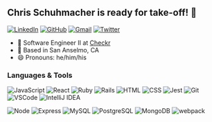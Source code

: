 ## Chris Schuhmacher is ready for take-off! :rocket:

[![LinkedIn](https://img.shields.io/badge/chrisschuhmacher%20-%230077B5.svg?&style=flat-square&logo=linkedin&logoColor=white&link=https://www.linkedin.com/in/chrisschuhmacher/)](https://www.linkedin.com/in/chrisschuhmacher/)
[![GitHub](https://img.shields.io/badge/cschucode%20-%23121011.svg?&style=flat-square&logo=github&logoColor=white&link=https://github.com/cschucode)](https://github.com/cschucode)
[![Gmail](https://img.shields.io/badge/chris.r.schuhmacher%20-%23D14836.svg?&style=flat-square&logo=gmail&logoColor=white&link=mailto:chris.r.schuhmacher@gmail.com)](mailto:chris.r.schuhmacher@gmail.com)
[![Twitter](https://img.shields.io/badge/nukeSchuhmacher%20-%231DA1F2.svg?&style=flat-square&logo=Twitter&logoColor=white&link=https://twitter.com/nukeSchuhmacher/)](https://twitter.com/nukeSchuhmacher/)

- :office: Software Engineer II at [Checkr](https://checkr.com/)
- :round_pushpin: Based in San Anselmo, CA
- :smile: Pronouns: he/him/his

### Languages & Tools
![JavaScript](https://img.shields.io/badge/JavaScript%20-%23323330.svg?&style=flat-square&logo=javascript&logoColor=%23F7DF1E)
![React](https://img.shields.io/badge/React%20-%2320232a.svg?&style=flat-square&logo=react&logoColor=%2361DAFB)
![Ruby](https://img.shields.io/badge/ruby-%23CC342D.svg?style=for-the-badge&logo=ruby&logoColor=white)
![Rails](https://img.shields.io/badge/rails-%23CC0000.svg?style=for-the-badge&logo=ruby-on-rails&logoColor=white)
![HTML](https://img.shields.io/badge/HTML5%20-%23E34F26.svg?&style=flat-square&logo=html5&logoColor=white)
![CSS](https://img.shields.io/badge/CSS3%20-%231572B6.svg?&style=flat-square&logo=css3&logoColor=white)
![Jest](https://img.shields.io/badge/Jest%20-%23C21325.svg?&style=flat-square&logo=Jest&logoColor=white)
![Git](https://img.shields.io/badge/Git%20-%23F05033.svg?&style=flat-square&logo=git&logoColor=white)
![VSCode](https://img.shields.io/badge/VS%20Code%20-%23007ACC.svg?&style=flat-square&logo=visual-studio-code&logoColor=white)
![IntelliJ IDEA](https://img.shields.io/badge/IntelliJIDEA-000000.svg?style=for-the-badge&logo=intellij-idea&logoColor=white)

![Node](https://img.shields.io/badge/Node.js%20-%2343853D.svg?&style=flat-square&logo=node.js&logoColor=white)
![Express](https://img.shields.io/badge/Express%20-%23404d59.svg?&style=flat-square)
![MySQL](https://img.shields.io/badge/MySQL-%2300f.svg?&style=flat-square&logo=mysql&logoColor=white)
![PostgreSQL](https://img.shields.io/badge/PostgreSQL-%23316192.svg?&style=flat-square&logo=postgresql&logoColor=white)
![MongoDB](https://img.shields.io/badge/MongoDB-%234ea94b.svg?&style=flat-square&logo=mongodb&logoColor=white)
![webpack](https://img.shields.io/badge/webpack%20-%238DD6F9.svg?&style=flat-square&logo=webpack&logoColor=black)
